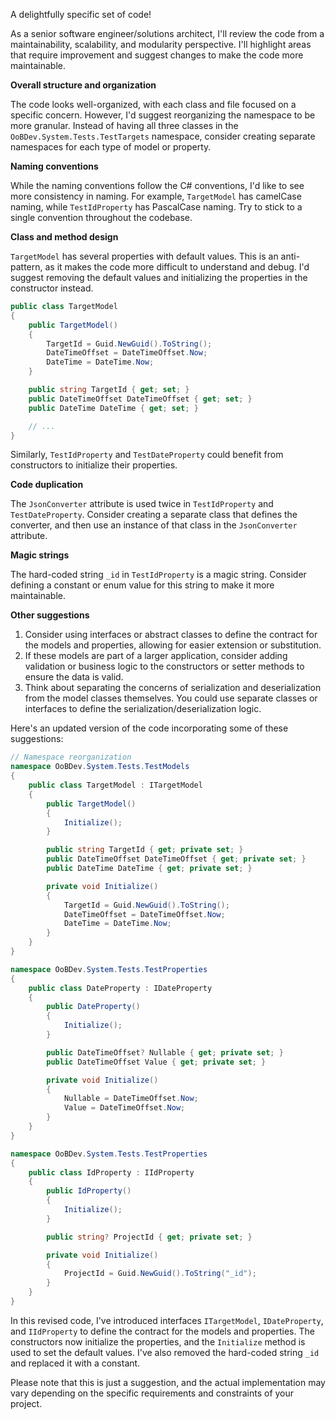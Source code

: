 A delightfully specific set of code!

As a senior software engineer/solutions architect, I'll review the code from a maintainability, scalability, and modularity perspective. I'll highlight areas that require improvement and suggest changes to make the code more maintainable.

**Overall structure and organization**

The code looks well-organized, with each class and file focused on a specific concern. However, I'd suggest reorganizing the namespace to be more granular. Instead of having all three classes in the `OoBDev.System.Tests.TestTargets` namespace, consider creating separate namespaces for each type of model or property.

**Naming conventions**

While the naming conventions follow the C# conventions, I'd like to see more consistency in naming. For example, `TargetModel` has camelCase naming, while `TestIdProperty` has PascalCase naming. Try to stick to a single convention throughout the codebase.

**Class and method design**

`TargetModel` has several properties with default values. This is an anti-pattern, as it makes the code more difficult to understand and debug. I'd suggest removing the default values and initializing the properties in the constructor instead.

```csharp
public class TargetModel
{
    public TargetModel()
    {
        TargetId = Guid.NewGuid().ToString();
        DateTimeOffset = DateTimeOffset.Now;
        DateTime = DateTime.Now;
    }

    public string TargetId { get; set; }
    public DateTimeOffset DateTimeOffset { get; set; }
    public DateTime DateTime { get; set; }

    // ...
}
```

Similarly, `TestIdProperty` and `TestDateProperty` could benefit from constructors to initialize their properties.

**Code duplication**

The `JsonConverter` attribute is used twice in `TestIdProperty` and `TestDateProperty`. Consider creating a separate class that defines the converter, and then use an instance of that class in the `JsonConverter` attribute.

**Magic strings**

The hard-coded string `_id` in `TestIdProperty` is a magic string. Consider defining a constant or enum value for this string to make it more maintainable.

**Other suggestions**

1. Consider using interfaces or abstract classes to define the contract for the models and properties, allowing for easier extension or substitution.
2. If these models are part of a larger application, consider adding validation or business logic to the constructors or setter methods to ensure the data is valid.
3. Think about separating the concerns of serialization and deserialization from the model classes themselves. You could use separate classes or interfaces to define the serialization/deserialization logic.

Here's an updated version of the code incorporating some of these suggestions:
```csharp
// Namespace reorganization
namespace OoBDev.System.Tests.TestModels
{
    public class TargetModel : ITargetModel
    {
        public TargetModel()
        {
            Initialize();
        }

        public string TargetId { get; private set; }
        public DateTimeOffset DateTimeOffset { get; private set; }
        public DateTime DateTime { get; private set; }

        private void Initialize()
        {
            TargetId = Guid.NewGuid().ToString();
            DateTimeOffset = DateTimeOffset.Now;
            DateTime = DateTime.Now;
        }
    }
}

namespace OoBDev.System.Tests.TestProperties
{
    public class DateProperty : IDateProperty
    {
        public DateProperty()
        {
            Initialize();
        }

        public DateTimeOffset? Nullable { get; private set; }
        public DateTimeOffset Value { get; private set; }

        private void Initialize()
        {
            Nullable = DateTimeOffset.Now;
            Value = DateTimeOffset.Now;
        }
    }
}

namespace OoBDev.System.Tests.TestProperties
{
    public class IdProperty : IIdProperty
    {
        public IdProperty()
        {
            Initialize();
        }

        public string? ProjectId { get; private set; }

        private void Initialize()
        {
            ProjectId = Guid.NewGuid().ToString("_id");
        }
    }
}
```

In this revised code, I've introduced interfaces `ITargetModel`, `IDateProperty`, and `IIdProperty` to define the contract for the models and properties. The constructors now initialize the properties, and the `Initialize` method is used to set the default values. I've also removed the hard-coded string `_id` and replaced it with a constant.

Please note that this is just a suggestion, and the actual implementation may vary depending on the specific requirements and constraints of your project.